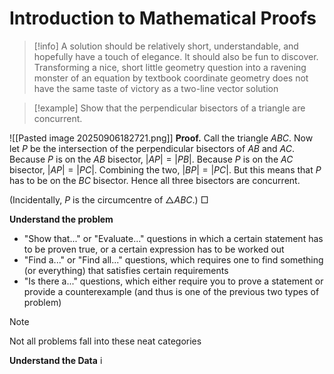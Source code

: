 # Introduction to Mathematical Proofs

>[!info]
> A solution should be relatively short, understandable, and hopefully have a touch of elegance. It should also be fun to discover. Transforming a nice, short little geometry question into a ravening monster of an equation by textbook coordinate geometry does not have the same taste of victory as a two-line vector solution

> [!example]
> Show that the perpendicular bisectors of a triangle are concurrent.

![[Pasted image 20250906182721.png]]
**Proof.** Call the triangle $ABC$. Now let $P$ be the intersection of the perpendicular bisectors of $AB$ and $AC$.
Because $P$ is on the $AB$ bisector, $|AP|=|PB|$.
Because $P$ is on the $AC$ bisector, $|AP|=|PC|$.
Combining the two, $|BP|=|PC|$.
But this means that $P$ has to be on the $BC$ bisector.
Hence all three bisectors are concurrent.

(Incidentally, $P$ is the circumcentre of $\triangle ABC$.)                                                                           $\Box$

**Understand the problem**
   - "Show that..." or "Evaluate..." questions in which a certain statement has to be proven true, or a certain expression has to be worked out
   - "Find a..." or "Find all..." questions, which requires one to find something (or everything) that satisfies certain requirements
   - "Is there a..." questions, which either require you to prove a statement or provide a counterexample (and thus is one of the previous two types of problem)
   
   >[!Note]
   >Not all problems fall into these neat categories

**Understand the Data**
i